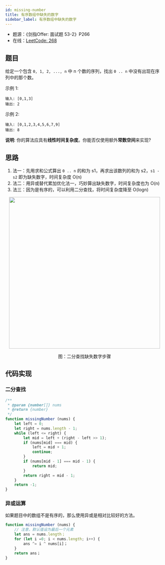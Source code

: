 ```yaml
---
id: missing-number
title: 有序数组中缺失的数字
sidebar_label: 有序数组中缺失的数字
---
```


- 题源：《剑指Offer: 面试题 53-2》P266
- 在线：[LeetCode: 268](https://leetcode-cn.com/problems/missing-number/)

## 题目

给定一个包含 `0, 1, 2, ..., n` 中 n 个数的序列，找出 `0 .. n` 中没有出现在序列中的那个数。

示例 1:

```text
输入: [0,1,3]
输出: 2
```

示例 2:

```text
输入: [0,1,2,3,4,5,6,7,9]
输出: 8
```

**说明**: 你的算法应具有**线性时间复杂度**。你能否仅使用额外**常数空间**来实现?

## 思路

1. 法一：先用求和公式算出 `0 .. n` 的和为 s1，再求出该数列的和为 s2，`s1 - s2` 即为缺失数字，时间复杂度 O(n)
2. 法二：用异或替代累加优化法一，巧妙算出缺失数字，时间复杂度也为 O(n)
3. 法三：因为是有序的，可以利用二分查找，将时间复杂度降至 O(logn)

<div align="center">
    <img width="480" src="https://cosmos-x.oss-cn-hangzhou.aliyuncs.com/gMPrDu.png" />
    <p>图：二分查找缺失数字步骤</p>
</div>

## 代码实现

### 二分查找

```js
/**
 * @param {number[]} nums
 * @return {number}
 */
function missingNumber (nums) {
    let left = 0;
    let right = nums.length - 1;
    while (left <= right) {
        let mid = left + (right - left >> 1);
        if (nums[mid] === mid) {
            left = mid + 1;
            continue;
        }
        if (nums[mid - 1] === mid - 1) {
            return mid;
        }
        return right = mid - 1;
    }
    return -1;
}
```

### 异或运算

如果题目中的数组不是有序的，那么使用异或是相对比较好的方法。

```js
function missingNumber (nums) {
    // 注意，默认值设为最后一个元素
    let ans = nums.length；
    for (let i =0; i < nums.length; i++) {
        ans ^= i ^ nums[i]；
    }
    return ans；
}
```
